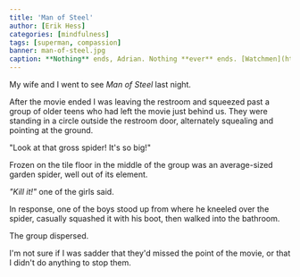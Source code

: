 ```yaml
---
title: 'Man of Steel'
author: [Erik Hess]
categories: [mindfulness]
tags: [superman, compassion]
banner: man-of-steel.jpg
caption: **Nothing** ends, Adrian. Nothing **ever** ends. [Watchmen](http://www.amazon.com/Watchmen-Alan-Moore/dp/1401219268/ref=sr_1_2?ie=UTF8&qid=1372088570&sr=8-2&keywords=watchmen)
---
```


My wife and I went to see *Man of Steel* last night.

After the movie ended I was leaving the restroom and squeezed past a group of older teens who had left the movie just behind us. They were standing in a circle outside the restroom door, alternately squealing and pointing at the ground.

"Look at that gross spider! It's so big!"

Frozen on the tile floor in the middle of the group was an average-sized garden spider, well out of its element.

*"Kill it!"* one of the girls said. 

In response, one of the boys stood up from where he kneeled over the spider, casually squashed it with his boot, then walked into the bathroom. 

The group dispersed.

I'm not sure if I was sadder that they'd missed the point of the movie, or that I didn't do anything to stop them.